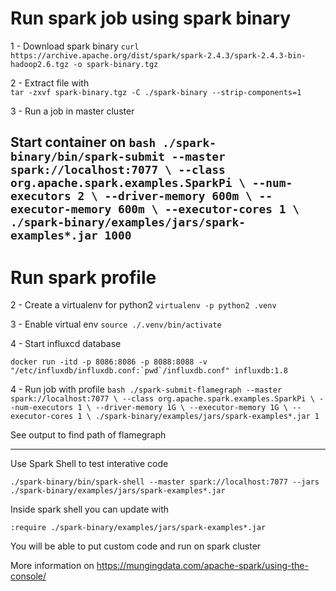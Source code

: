 # Run spark job using spark binary

1 - Download spark binary 
`curl https://archive.apache.org/dist/spark/spark-2.4.3/spark-2.4.3-bin-hadoop2.6.tgz -o spark-binary.tgz`

2 - Extract file with  
`tar -zxvf spark-binary.tgz -C ./spark-binary --strip-components=1`

3 - Run a job in master cluster

Start container on 
`bash
./spark-binary/bin/spark-submit --master spark://localhost:7077 \
    --class org.apache.spark.examples.SparkPi \
    --num-executors 2 \
    --driver-memory 600m \
    --executor-memory 600m \
    --executor-cores 1 \
    ./spark-binary/examples/jars/spark-examples*.jar 1000
`
------------------------------------

# Run spark profile

2 - Create a virtualenv for python2
`virtualenv -p python2 .venv`

3 - Enable virtual env
`source ./.venv/bin/activate`

4 - Start influxcd database
```
docker run -itd -p 8086:8086 -p 8088:8088 -v "/etc/influxdb/influxdb.conf:`pwd`/influxdb.conf" influxdb:1.8 
```


4 - Run job with profile
`bash
./spark-submit-flamegraph --master spark://localhost:7077 \
    --class org.apache.spark.examples.SparkPi \
    --num-executors 1 \
    --driver-memory 1G \
    --executor-memory 1G \
    --executor-cores 1 \
    ./spark-binary/examples/jars/spark-examples*.jar 1
`

See output to find path of flamegraph


--------------------------------------------

Use Spark Shell to test interative code

`./spark-binary/bin/spark-shell --master spark://localhost:7077 --jars ./spark-binary/examples/jars/spark-examples*.jar`

Inside spark shell you can update with

`:require ./spark-binary/examples/jars/spark-examples*.jar`

You will be able to put custom code and run on spark cluster

More information on https://mungingdata.com/apache-spark/using-the-console/